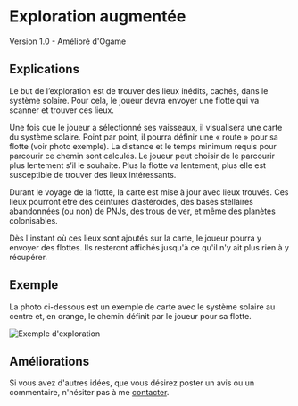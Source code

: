 # Exploration augmentée
Version 1.0 - Amélioré d'Ogame

## Explications

Le but de l’exploration est de trouver des lieux inédits, cachés, dans le 
système solaire. Pour cela, le joueur devra envoyer une flotte qui va scanner 
et trouver ces lieux.

Une fois que le joueur a sélectionné ses vaisseaux, il visualisera une 
carte du système solaire. Point par point, il pourra définir une « route » 
pour sa flotte (voir photo exemple). La distance et le temps minimum requis pour parcourir ce 
chemin sont calculés. Le joueur peut choisir de le parcourir plus lentement 
s’il le souhaite. Plus la flotte va lentement, plus elle est susceptible de 
trouver des lieux intéressants.

Durant le voyage de la flotte, la carte est mise à jour avec lieux trouvés. 
Ces lieux pourront être des ceintures d’astéroïdes, des bases stellaires 
abandonnées (ou non) de PNJs, des trous de ver, et même des planètes colonisables.

Dès l'instant où ces lieux sont ajoutés sur la carte, le joueur pourra y 
envoyer des flottes. Ils resteront affichés jusqu'à ce qu'il n'y ait 
plus rien à y récupérer.

## Exemple

La photo ci-dessous est un exemple de carte avec le système solaire au centre
et, en orange, le chemin définit par le joueur pour sa flotte.

![Exemple d'exploration](/img/exploration-exemple.png)

## Améliorations
Si vous avez d'autres idées, que vous désirez poster un avis ou un commentaire, n'hésiter pas à me [contacter](/#contact).